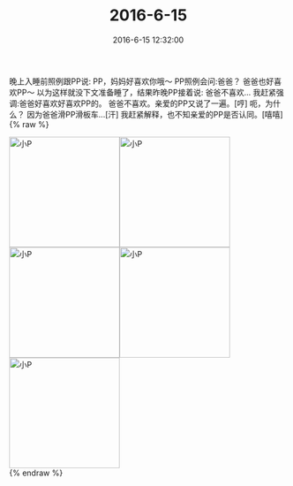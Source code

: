 ﻿---
title: "2016-6-15"
date: 2016-6-15 12:32:00
tags: 文字
categories: 妈妈
---
晚上入睡前照例跟PP说:
PP，妈妈好喜欢你哦～
PP照例会问:爸爸？
爸爸也好喜欢PP～
以为这样就没下文准备睡了，结果昨晚PP接着说:
爸爸不喜欢...
我赶紧强调:爸爸好喜欢好喜欢PP的。
爸爸不喜欢。亲爱的PP又说了一遍。[哼]
呃，为什么？
因为爸爸滑PP滑板车...[汗]
我赶紧解释，也不知亲爱的PP是否认同。[嘻嘻]
{% raw %}
<div style="width:500 px">
<div style="float:left; width:100 px"><img src="/images/微信图片_20171012144250.jpg" width="200" alt="小P"></div>
<div style="float:left; width:100 px"><img src="/images/微信图片_20171012144257.jpg" width="200" alt="小P"></div>
<div style="float:left; width:100 px"><img src="/images/微信图片_20171012144305.jpg" width="200" alt="小P"></div>
<div style="float:left; width:100 px"><img src="/images/微信图片_20171012144312.jpg" width="200" alt="小P"></div>
<div style="float:left; width:100 px"><img src="/images/微信图片_20171012144320.jpg" width="200" alt="小P"></div>
<div style="clear:both"></div>
</div>
{% endraw %}